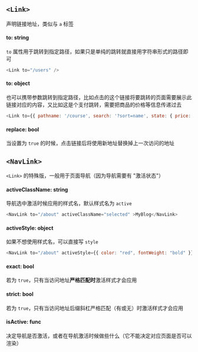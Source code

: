 



## `<Link>`

声明链接地址，类似与 `a` 标签

#### to: string

`to` 属性用于跳转到指定路径，如果只是单纯的跳转就直接用字符串形式的路径即可

```js
<Link to="/users" />
```

#### to: object

也可以携带参数跳转到指定路径，比如点击的这个链接将要跳转的页面需要展示此链接对应的内容，又比如这是个支付跳转，需要把商品的价格等信息传递过去

```js
<Link to={{ pathname: '/course', search: '?sort=name', state: { price: 16 } }} />
```

#### replace: bool

当设置为 `true` 的时候，点击链接后将使用新地址替换掉上一次访问的地址



## `<NavLink>`

`<Link>` 的特殊版，一般用于页面导航（因为导航需要有 "激活状态"）

#### activeClassName: string

导航选中激活时候应用的样式名，默认样式名为 `active`

```js
<NavLink to="/about" activeClassName="selected" >MyBlog</NavLink>
```

#### activeStyle: object

如果不想使用样式名，可以直接写 `style`

```js
<NavLink to="/about" activeStyle={{ color: "red", fontWeight: "bold" }} >MyBlog</NavLink>
```

#### exact: bool

若为 `true`，只有当访问地址**严格匹配时**激活样式才会应用

#### strict: bool

若为 `true`，只有当访问地址后缀斜杠严格匹配（有或无）时激活样式才会应用

#### isActive: func

决定导航是否激活，或者在导航激活时候做些什么（它不能决定对应页面是否可以渲染）
